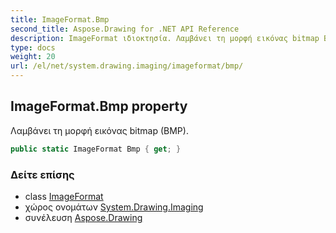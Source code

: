 ```yaml
---
title: ImageFormat.Bmp
second_title: Aspose.Drawing for .NET API Reference
description: ImageFormat ιδιοκτησία. Λαμβάνει τη μορφή εικόνας bitmap BMP.
type: docs
weight: 20
url: /el/net/system.drawing.imaging/imageformat/bmp/
---
```

## ImageFormat.Bmp property

Λαμβάνει τη μορφή εικόνας bitmap (BMP).

```csharp
public static ImageFormat Bmp { get; }
```

### Δείτε επίσης

* class [ImageFormat](../)
* χώρος ονομάτων [System.Drawing.Imaging](../../imageformat/)
* συνέλευση [Aspose.Drawing](../../../)


